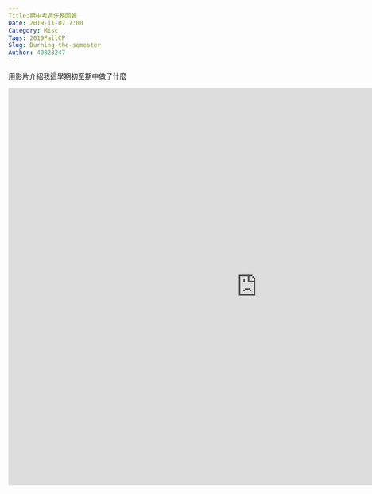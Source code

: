 ```yaml
---
Title:期中考週任務回報
Date: 2019-11-07 7:00
Category: Misc
Tags: 2019FallCP
Slug: Durning-the-semester
Author: 40823247
---
```


用影片介紹我這學期初至期中做了什麼

<!-- PELICAN_END_SUMMARY -->

<iframe width="1000" height="800" src="https://www.youtube.com/embed/myEJ8v2ktSQ" frameborder="0" allow="accelerometer; autoplay; encrypted-media; gyroscope; picture-in-picture" allowfullscreen></iframe>